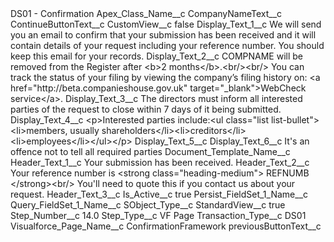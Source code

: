 <?xml version="1.0" encoding="UTF-8"?>
<CustomMetadata xmlns="http://soap.sforce.com/2006/04/metadata" xmlns:xsi="http://www.w3.org/2001/XMLSchema-instance" xmlns:xsd="http://www.w3.org/2001/XMLSchema">
    <label>DS01 - Confirmation</label>
    <values>
        <field>Apex_Class_Name__c</field>
        <value xsi:nil="true"/>
    </values>
    <values>
        <field>CompanyNameText__c</field>
        <value xsi:nil="true"/>
    </values>
    <values>
        <field>ContinueButtonText__c</field>
        <value xsi:nil="true"/>
    </values>
    <values>
        <field>CustomView__c</field>
        <value xsi:type="xsd:boolean">false</value>
    </values>
    <values>
        <field>Display_Text_1__c</field>
        <value xsi:type="xsd:string">We will send you an email to confirm that your submission has been received and it will contain details of your request including your reference number. You should keep this email for your records.</value>
    </values>
    <values>
        <field>Display_Text_2__c</field>
        <value xsi:type="xsd:string">COMPNAME will be removed from the Register after &lt;b&gt;2 months&lt;/b&gt;.&lt;br/&gt;&lt;br/&gt;
You can track the status of your filing by viewing the company’s filing history on: &lt;a href=&quot;http://beta.companieshouse.gov.uk&quot; target=&quot;_blank&quot;&gt;WebCheck service&lt;/a&gt;.</value>
    </values>
    <values>
        <field>Display_Text_3__c</field>
        <value xsi:type="xsd:string">The directors must inform all interested parties of the request to close within 7 days of it being submitted.</value>
    </values>
    <values>
        <field>Display_Text_4__c</field>
        <value xsi:type="xsd:string">&lt;p&gt;Interested parties include:&lt;ul class=&quot;list list-bullet&quot;&gt;&lt;li&gt;members, usually shareholders&lt;/li&gt;&lt;li&gt;creditors&lt;/li&gt;&lt;li&gt;employees&lt;/li&gt;&lt;/ul&gt;&lt;/p&gt;</value>
    </values>
    <values>
        <field>Display_Text_5__c</field>
        <value xsi:nil="true"/>
    </values>
    <values>
        <field>Display_Text_6__c</field>
        <value xsi:type="xsd:string">It&apos;s an offence not to tell all required parties</value>
    </values>
    <values>
        <field>Document_Template_Name__c</field>
        <value xsi:nil="true"/>
    </values>
    <values>
        <field>Header_Text_1__c</field>
        <value xsi:type="xsd:string">Your submission has been received.</value>
    </values>
    <values>
        <field>Header_Text_2__c</field>
        <value xsi:type="xsd:string">Your reference number is &lt;strong class=&quot;heading-medium&quot;&gt;
REFNUMB &lt;/strong&gt;&lt;br/&gt;
You&apos;ll need to quote this if you contact us about your request.</value>
    </values>
    <values>
        <field>Header_Text_3__c</field>
        <value xsi:nil="true"/>
    </values>
    <values>
        <field>Is_Active__c</field>
        <value xsi:type="xsd:boolean">true</value>
    </values>
    <values>
        <field>Persist_FieldSet_1_Name__c</field>
        <value xsi:nil="true"/>
    </values>
    <values>
        <field>Query_FieldSet_1_Name__c</field>
        <value xsi:nil="true"/>
    </values>
    <values>
        <field>SObject_Type__c</field>
        <value xsi:nil="true"/>
    </values>
    <values>
        <field>StandardView__c</field>
        <value xsi:type="xsd:boolean">true</value>
    </values>
    <values>
        <field>Step_Number__c</field>
        <value xsi:type="xsd:double">14.0</value>
    </values>
    <values>
        <field>Step_Type__c</field>
        <value xsi:type="xsd:string">VF Page</value>
    </values>
    <values>
        <field>Transaction_Type__c</field>
        <value xsi:type="xsd:string">DS01</value>
    </values>
    <values>
        <field>Visualforce_Page_Name__c</field>
        <value xsi:type="xsd:string">ConfirmationFramework</value>
    </values>
    <values>
        <field>previousButtonText__c</field>
        <value xsi:nil="true"/>
    </values>
</CustomMetadata>
